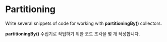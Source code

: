 # Partitioning

Write several snippets of code for working with **partitioningBy()** collectors.

**partitioningBy()** 수집기로 작업하기 위한 코드 조각을 몇 개 작성합니다.
